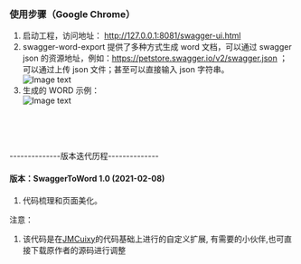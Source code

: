 ### 使用步骤（Google Chrome）
1. 启动工程，访问地址： http://127.0.0.1:8081/swagger-ui.html
2. swagger-word-export 提供了多种方式生成 word 文档，可以通过 swagger json 的资源地址，例如：https://petstore.swagger.io/v2/swagger.json ；可以通过上传 json 文件；甚至可以直接输入 json 字符串。  
![Image text](https://github.com/qiany-sui/swagger-word-export/master/src/main/resources/static/swagger-ui.jpg)
3. 生成的 WORD 示例：  
![Image text](https://github.com/qiany-sui/swagger-word-export/master/src/main/resources/static/word-demo.jpg)

<br>
<br>
<br>
<p>--------------版本迭代历程--------------</p>


#### 版本：SwaggerToWord 1.0 (2021-02-08)
1. 代码梳理和页面美化。


注意：
1. 该代码是在[JMCuixy](https://github.com/JMCuixy/swagger2word)的代码基础上进行的自定义扩展,
有需要的小伙伴,也可直接下载原作者的源码进行调整
